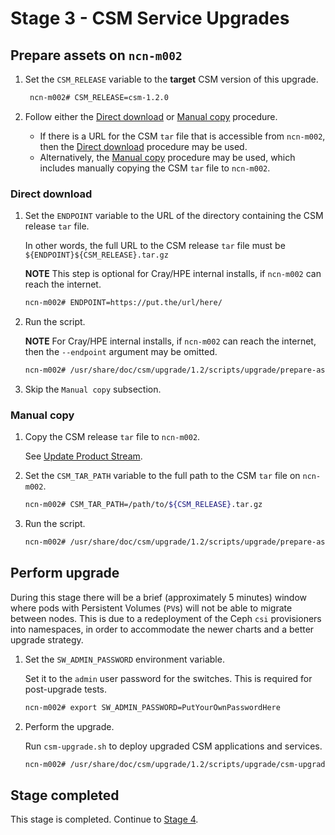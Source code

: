 # Stage 3 - CSM Service Upgrades

## Prepare assets on `ncn-m002`

1. Set the `CSM_RELEASE` variable to the **target** CSM version of this upgrade.

   ```bash
    ncn-m002# CSM_RELEASE=csm-1.2.0
   ```

1. Follow either the [Direct download](#direct-download) or [Manual copy](#manual-copy) procedure.

   - If there is a URL for the CSM `tar` file that is accessible from `ncn-m002`, then the [Direct download](#direct-download) procedure may be used.
   - Alternatively, the [Manual copy](#manual-copy) procedure may be used, which includes manually copying the CSM `tar` file to `ncn-m002`.

<a name="direct-download">

### Direct download

1. Set the `ENDPOINT` variable to the URL of the directory containing the CSM release `tar` file.

   In other words, the full URL to the CSM release `tar` file must be `${ENDPOINT}${CSM_RELEASE}.tar.gz`

   **NOTE** This step is optional for Cray/HPE internal installs, if `ncn-m002` can reach the internet.

   ```bash
   ncn-m002# ENDPOINT=https://put.the/url/here/
   ```

1. Run the script.

   **NOTE** For Cray/HPE internal installs, if `ncn-m002` can reach the internet, then the `--endpoint` argument may be omitted.

   ```bash
   ncn-m002# /usr/share/doc/csm/upgrade/1.2/scripts/upgrade/prepare-assets.sh --csm-version ${CSM_RELEASE} --endpoint "${ENDPOINT}"
   ```

1. Skip the `Manual copy` subsection.

<a name="manual-copy">

### Manual copy

1. Copy the CSM release `tar` file to `ncn-m002`.

   See [Update Product Stream](../../update_product_stream/index.md).

1. Set the `CSM_TAR_PATH` variable to the full path to the CSM `tar` file on `ncn-m002`.

   ```bash
   ncn-m002# CSM_TAR_PATH=/path/to/${CSM_RELEASE}.tar.gz
   ```

1. Run the script.

   ```bash
   ncn-m002# /usr/share/doc/csm/upgrade/1.2/scripts/upgrade/prepare-assets.sh --csm-version ${CSM_RELEASE} --tarball-file "${CSM_TAR_PATH}"
   ```

## Perform upgrade

During this stage there will be a brief (approximately 5 minutes) window where pods with Persistent Volumes (`PV`s) will not be able to migrate between nodes.
This is due to a redeployment of the Ceph `csi` provisioners into namespaces, in order to accommodate the newer charts and a better upgrade strategy.

1. Set the `SW_ADMIN_PASSWORD` environment variable.

   Set it to the `admin` user password for the switches. This is required for post-upgrade tests.

   ```bash
   ncn-m002# export SW_ADMIN_PASSWORD=PutYourOwnPasswordHere
   ```

1. Perform the upgrade.

   Run `csm-upgrade.sh` to deploy upgraded CSM applications and services.

   ```bash
   ncn-m002# /usr/share/doc/csm/upgrade/1.2/scripts/upgrade/csm-upgrade.sh
   ```

## Stage completed

This stage is completed. Continue to [Stage 4](Stage_4.md).
